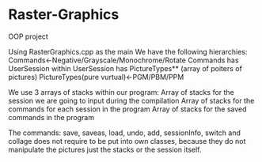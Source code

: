 # Raster-Graphics

OOP project

Using RasterGraphics.cpp as the main
We have the following hierarchies:
Commands<-Negative/Grayscale/Monochrome/Rotate
Commands has UserSession within
UserSession has PictureTypes** (array of poiters of pictures)
PictureTypes(pure vurtual)<-PGM/PBM/PPM

We use 3 arrays of stacks within our program:
Array of stacks for the session we are going to input during the compilation
Array of stacks for the commands for each session in the program
Array of stacks for the saved commands in the program

The commands: save, saveas, load, undo, add, sessionInfo, switch and collage does not require to be put into own classes, because they do not manipulate the pictures just the stacks or the session itself.
